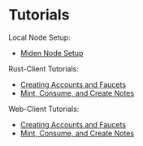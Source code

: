 # Tutorials

Local Node Setup:
- [Miden Node Setup](./miden_node_setup_tutorial.md)

Rust-Client Tutorials:
  - [Creating Accounts and Faucets](./rust-client/create_deploy_tutorial.md)
  - [Mint, Consume, and Create Notes](./rust-client/mint_consume_create_tutorial.md) 

Web-Client Tutorials:
  - [Creating Accounts and Faucets](./web-client/create_deploy_tutorial.md)
  - [Mint, Consume, and Create Notes](./web-client/mint_consume_create_tutorial.md)
